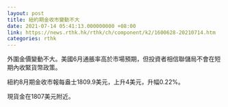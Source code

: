 ```yaml
---
layout: post
title: 紐約期金收市變動不大
date: 2021-07-14 05:41:13.000000000 +08:00
link: https://news.rthk.hk/rthk/ch/component/k2/1600628-20210714.htm
categories: rthk
---
```


外圍金價變動不大。美國6月通脹率高於市場預期，但投資者相信聯儲局不會在短期內收緊貨幣政策。

紐約8月期金收市報每盎士1809.9美元，上升4美元，升幅0.22%。

現貨金在1807美元附近。
